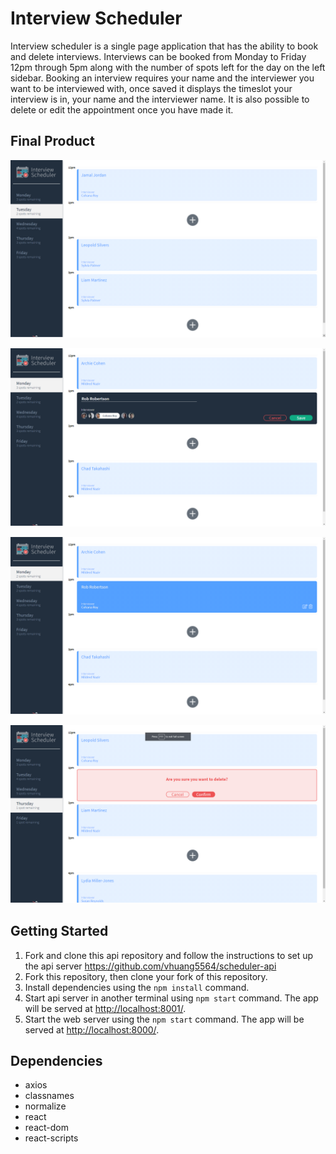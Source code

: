 # Interview Scheduler

Interview scheduler is a single page application that has the ability to book and delete interviews. Interviews can be booked from Monday to Friday 12pm through 5pm along with the number of spots left for the day on the left sidebar. Booking an interview requires your name and the interviewer you want to be interviewed with, once saved it displays the timeslot your interview is in, your name and the interviewer name. It is also possible to delete or edit the appointment once you have made it.

## Final Product

!["Screenshot of home page"](https://github.com/vhuang5564/scheduler/blob/master/public/images/scheduler.png)

!["Screenshot of appointment creation"](https://github.com/vhuang5564/scheduler/blob/master/public/images/create.png)

!["Screenshot of appointment created"](https://github.com/vhuang5564/scheduler/blob/master/public/images/created.png)

!["Screenshot of appointment deleted"](https://github.com/vhuang5564/scheduler/blob/master/public/images/delete.png)

## Getting Started

1. Fork and clone this api repository and follow the instructions to set up the api server https://github.com/vhuang5564/scheduler-api
2. Fork this repository, then clone your fork of this repository.
3. Install dependencies using the `npm install` command.
4. Start api server in another terminal using `npm start` command. The app will be served at <http://localhost:8001/>.
5. Start the web server using the `npm start` command. The app will be served at <http://localhost:8000/>.

## Dependencies

- axios
- classnames
- normalize
- react
- react-dom
- react-scripts
 